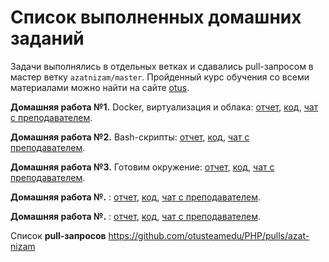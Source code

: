 # Список выполненных домашних заданий
Задачи выполнялись в отдельных ветках и сдавались pull-запросом в мастер ветку `azatnizam/master`.
Пройденный курс обучения со всеми материалами можно найти на сайте [otus](https://otus.ru/learning/40059/).

**Домашняя работа №1.** Docker, виртуализация и облака: [отчет](https://github.com/otusteamedu/PHP/pull/479), [код](https://github.com/otusteamedu/PHP/tree/azatnizam/hw1), [чат с преподавателем](https://otus.ru/learning/40059/#/homework-chat/5044/).

**Домашняя работа №2.** Bash-скрипты: [отчет](https://github.com/otusteamedu/PHP/pull/501), [код](https://github.com/otusteamedu/PHP/tree/azatnizam/hw2), [чат с преподавателем](https://otus.ru/learning/40059/#/homework-chat/5045/).

**Домашняя работа №3.** Готовим окружение: [отчет](https://github.com/otusteamedu/PHP/pull/512), [код](https://github.com/otusteamedu/PHP/tree/azatnizam/hw3), [чат с преподавателем](https://otus.ru/learning/40059/#/homework-chat/5047/).

**Домашняя работа №.** : [отчет](), [код](), [чат с преподавателем]().

**Домашняя работа №.** : [отчет](), [код](), [чат с преподавателем]().

Список **pull-запросов** https://github.com/otusteamedu/PHP/pulls/azat-nizam